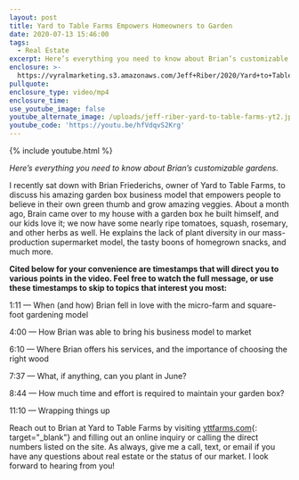 ```yaml
---
layout: post
title: Yard to Table Farms Empowers Homeowners to Garden
date: 2020-07-13 15:46:00
tags:
  - Real Estate
excerpt: Here’s everything you need to know about Brian’s customizable gardens.
enclosure: >-
  https://vyralmarketing.s3.amazonaws.com/Jeff+Riber/2020/Yard+to+Table+Farms+Empowers+Homeowners+to+Garden.mp4
pullquote:
enclosure_type: video/mp4
enclosure_time:
use_youtube_image: false
youtube_alternate_image: /uploads/jeff-riber-yard-to-table-farms-yt2.jpg
youtube_code: 'https://youtu.be/hfVdqvS2Krg'
---
```


{% include youtube.html %}

*Here’s everything you need to know about Brian’s customizable gardens.*

I recently sat down with Brian Friederichs, owner of Yard to Table Farms, to discuss his amazing garden box business model that empowers people to believe in their own green thumb and grow amazing veggies. About a month ago, Brain came over to my house with a garden box he built himself, and our kids love it; we now have some nearly ripe tomatoes, squash, rosemary, and other herbs as well. He explains the lack of plant diversity in our mass-production supermarket model, the tasty boons of homegrown snacks, and much more.

**Cited below for your convenience are timestamps that will direct you to various points in the video. Feel free to watch the full message, or use these timestamps to skip to topics that interest you most:&nbsp;**

1:11 — When (and how) Brian fell in love with the micro-farm and square-foot gardening model

4:00 — How Brian was able to bring his business model to market

6:10 — Where Brian offers his services, and the importance of choosing the right wood

7:37 — What, if anything, can you plant in June?

8:44 — How much time and effort is required to maintain your garden box?

11:10 — Wrapping things up&nbsp;

Reach out to Brian at Yard to Table Farms by visiting [yttfarms.com](http://www.yttfarms.com/){: target="_blank"} and filling out an online inquiry or calling the direct numbers listed on the site. As always, give me a call, text, or email if you have any questions about real estate or the status of our market. I look forward to hearing from you\!&nbsp;